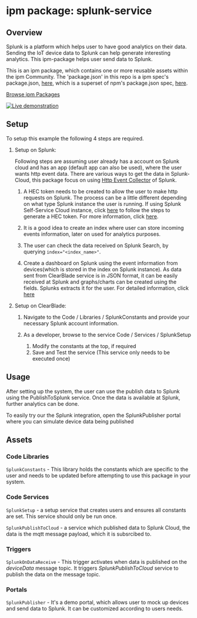 
# ipm package: splunk-service

## Overview

Splunk is a platform which helps user to have good analytics on their data. Sending the IoT device data to Splunk can help generate interesting analytics. This ipm-package helps user send data to Splunk.

This is an ipm package, which contains one or more reusable assets within the ipm Community. The 'package.json' in this repo is a ipm spec's package.json, [here](https://docs.clearblade.com/v/3/6-ipm/spec), which is a superset of npm's package.json spec, [here](https://docs.npmjs.com/files/package.json).

[Browse ipm Packages](https://ipm.clearblade.com)

[![Live demonstration](https://img.youtube.com/vi/GCMGd9oun_Q/0.jpg)](https://www.youtube.com/watch?v=GCMGd9oun_Q)

## Setup

To setup this example the following 4 steps are required.

1. Setup on Splunk:

	Following steps are assuming user already has a account on Splunk cloud and has an app (default app can also be used), where the user wants http event data. There are various ways to get the data in Splunk-Cloud, this package focus on using [Http Event Collector](http://docs.splunk.com/Documentation/Splunk/latest/Data/AboutHEC) of Splunk.

	1. A HEC token needs to be created to allow the user to make http requests on Splunk. The process can be a little different depending on what type Splunk instance the user is running. If using Splunk Self-Service Cloud instance, click [here](http://docs.splunk.com/Documentation/Splunk/7.0.3/Data/UsetheHTTPEventCollector#Configure_HTTP_Event_Collector_on_self-service_Splunk_Cloud) to follow the steps to generate a HEC token. For more information, click [here](http://docs.splunk.com/Documentation/Splunk/latest/Data/AboutHEC).
	
	2. It is a good idea to create an index where user can store incoming events information, later on used for analytics purposes.

	3. The user can check the data received on Splunk Search, by querying `index="<index_name>"`.

	4. Create a dashboard on Splunk using the event information from devices(which is stored in the index on Splunk instance). As data sent from ClearBlade service is in JSON format, it can be easily received at Splunk and graphs/charts can be created using the fields. Splunks extracts it for the user. For detailed information, click [here](http://docs.splunk.com/Documentation/Splunk/latest/Viz/Overviewofdashboards)  

2. Setup on ClearBlade: 

	1.  Navigate to the Code / Libraries / SplunkConstants and provide your necessary Splunk account information. 
	
	2.  As a developer, browse to the service Code / Services / SplunkSetup
	    1.  Modify the constants at the top, if required
	    2.  Save and Test the service (This service only needs to be executed once)
	


## Usage

After setting up the system, the user can use the publish data to Splunk using the PublishToSplunk service. Once the data is available at Splunk, further analytics can be done.

To easily try our the Splunk integration, open the SplunkPublisher portal where you can simulate device data being published  

## Assets
### Code Libraries

`SplunkConstants` - This library holds the constants which are specific to the user and needs to be updated before attempting to use this package in your system.

### Code Services

`SplunkSetup` - a setup service that creates users and ensures all constants are set.  This service should only be run once.

`SplunkPublishToCloud` - a service which published data to Splunk Cloud, the data is the mqtt message payload, which it is subsrcibed to. 

### Triggers
`SplunkOnDataReceive` - This trigger activates when data is published on the _deviceData_ message topic. It triggers _SplunkPublishToCloud_ service to publish the data on the message topic.

### Portals

`SplunkPublisher` -  It's a demo portal, which allows user to mock up devices and send data to Splunk. It can be customized according to users needs. 
